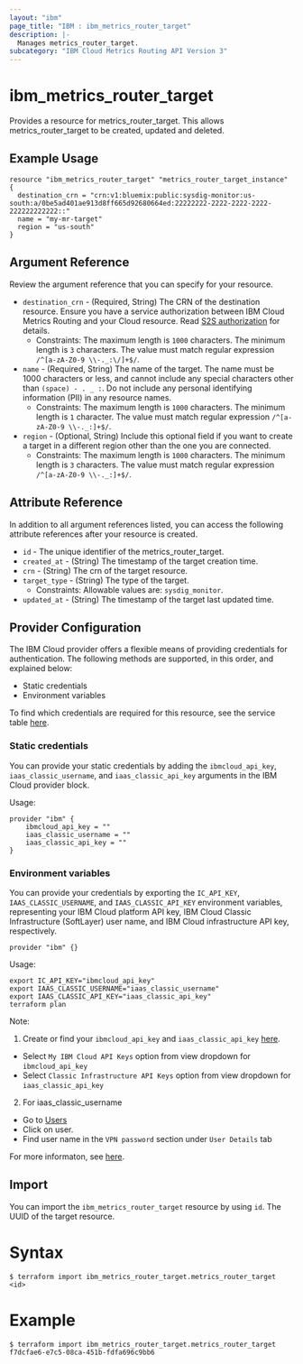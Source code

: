 ```yaml
---
layout: "ibm"
page_title: "IBM : ibm_metrics_router_target"
description: |-
  Manages metrics_router_target.
subcategory: "IBM Cloud Metrics Routing API Version 3"
---
```


# ibm_metrics_router_target

Provides a resource for metrics_router_target. This allows metrics_router_target to be created, updated and deleted.

## Example Usage

```hcl
resource "ibm_metrics_router_target" "metrics_router_target_instance" {
  destination_crn = "crn:v1:bluemix:public:sysdig-monitor:us-south:a/0be5ad401ae913d8ff665d92680664ed:22222222-2222-2222-2222-222222222222::"
  name = "my-mr-target"
  region = "us-south"
}
```

## Argument Reference

Review the argument reference that you can specify for your resource.

* `destination_crn` - (Required, String) The CRN of the destination resource. Ensure you have a service authorization between IBM Cloud Metrics Routing and your Cloud resource. Read [S2S authorization](https://cloud.ibm.com/docs/metrics-router?topic=metrics-router-target-monitoring&interface=ui#target-monitoring-ui) for details.
  * Constraints: The maximum length is `1000` characters. The minimum length is `3` characters. The value must match regular expression `/^[a-zA-Z0-9 \\-._:\/]+$/`.
* `name` - (Required, String) The name of the target. The name must be 1000 characters or less, and cannot include any special characters other than `(space) - . _ :`. Do not include any personal identifying information (PII) in any resource names.
  * Constraints: The maximum length is `1000` characters. The minimum length is `1` character. The value must match regular expression `/^[a-zA-Z0-9 \\-._:]+$/`.
* `region` - (Optional, String) Include this optional field if you want to create a target in a different region other than the one you are connected.
  * Constraints: The maximum length is `1000` characters. The minimum length is `3` characters. The value must match regular expression `/^[a-zA-Z0-9 \\-._:]+$/`.

## Attribute Reference

In addition to all argument references listed, you can access the following attribute references after your resource is created.

* `id` - The unique identifier of the metrics_router_target.
* `created_at` - (String) The timestamp of the target creation time.
* `crn` - (String) The crn of the target resource.
* `target_type` - (String) The type of the target.
  * Constraints: Allowable values are: `sysdig_monitor`.
* `updated_at` - (String) The timestamp of the target last updated time.

## Provider Configuration

The IBM Cloud provider offers a flexible means of providing credentials for authentication. The following methods are supported, in this order, and explained below:

- Static credentials
- Environment variables

To find which credentials are required for this resource, see the service table [here](https://cloud.ibm.com/docs/ibm-cloud-provider-for-terraform?topic=ibm-cloud-provider-for-terraform-provider-reference#required-parameters).

### Static credentials

You can provide your static credentials by adding the `ibmcloud_api_key`, `iaas_classic_username`, and `iaas_classic_api_key` arguments in the IBM Cloud provider block.

Usage:
```
provider "ibm" {
    ibmcloud_api_key = ""
    iaas_classic_username = ""
    iaas_classic_api_key = ""
}
```

### Environment variables

You can provide your credentials by exporting the `IC_API_KEY`, `IAAS_CLASSIC_USERNAME`, and `IAAS_CLASSIC_API_KEY` environment variables, representing your IBM Cloud platform API key, IBM Cloud Classic Infrastructure (SoftLayer) user name, and IBM Cloud infrastructure API key, respectively.

```
provider "ibm" {}
```

Usage:
```
export IC_API_KEY="ibmcloud_api_key"
export IAAS_CLASSIC_USERNAME="iaas_classic_username"
export IAAS_CLASSIC_API_KEY="iaas_classic_api_key"
terraform plan
```

Note:

1. Create or find your `ibmcloud_api_key` and `iaas_classic_api_key` [here](https://cloud.ibm.com/iam/apikeys).
  - Select `My IBM Cloud API Keys` option from view dropdown for `ibmcloud_api_key`
  - Select `Classic Infrastructure API Keys` option from view dropdown for `iaas_classic_api_key`
2. For iaas_classic_username
  - Go to [Users](https://cloud.ibm.com/iam/users)
  - Click on user.
  - Find user name in the `VPN password` section under `User Details` tab

For more informaton, see [here](https://registry.terraform.io/providers/IBM-Cloud/ibm/latest/docs#authentication).

## Import

You can import the `ibm_metrics_router_target` resource by using `id`. The UUID of the target resource.

# Syntax
```
$ terraform import ibm_metrics_router_target.metrics_router_target <id>
```

# Example
```
$ terraform import ibm_metrics_router_target.metrics_router_target f7dcfae6-e7c5-08ca-451b-fdfa696c9bb6
```
